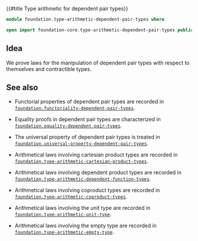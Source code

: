 {{#title  Type arithmetic for dependent pair types}}

```agda
module foundation.type-arithmetic-dependent-pair-types where

open import foundation-core.type-arithmetic-dependent-pair-types public
```

## Idea

We prove laws for the manipulation of dependent pair types with respect to themselves and contractible types.

## See also

- Functorial properties of dependent pair types are recorded in
  [`foundation.functoriality-dependent-pair-types`](foundation.functoriality-dependent-pair-types.html).
- Equality proofs in dependent pair types are characterized in
  [`foundation.equality-dependent-pair-types`](foundation.equality-dependent-pair-types.html).
- The universal property of dependent pair types is treated in
  [`foundation.universal-property-dependent-pair-types`](foundation.universal-property-dependent-pair-types.html).

- Arithmetical laws involving cartesian product types are recorded in
  [`foundation.type-arithmetic-cartesian-product-types`](foundation.type-arithmetic-cartesian-product-types.html).
- Arithmetical laws involving dependent product types are recorded in
  [`foundation.type-arithmetic-dependent-function-types`](foundation.type-arithmetic-dependent-function-types.html).
- Arithmetical laws involving coproduct types are recorded in
  [`foundation.type-arithmetic-coproduct-types`](foundation.type-arithmetic-coproduct-types.html).
- Arithmetical laws involving the unit type are recorded in
  [`foundation.type-arithmetic-unit-type`](foundation.type-arithmetic-unit-type.html).
- Arithmetical laws involving the empty type are recorded in
  [`foundation.type-arithmetic-empty-type`](foundation.type-arithmetic-empty-type.html).
